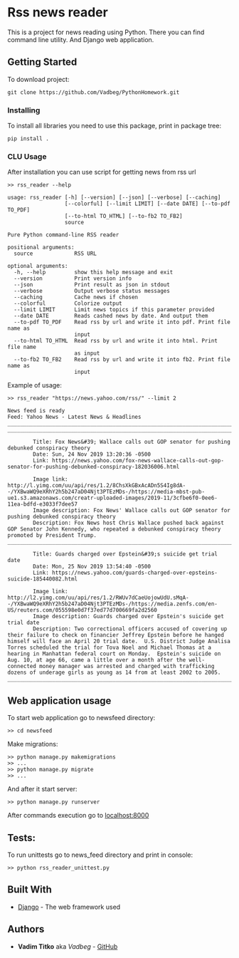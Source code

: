 # Rss news reader

This is a project for news reading using Python. There you can 
find command line utility. And Django web application.

## Getting Started

To download project:
```
git clone https://github.com/Vadbeg/PythonHomework.git 
```


### Installing
To install all libraries you need to use this package, print in package tree: 

```
pip install .
```

### CLU Usage

After installation you can use script for getting news from rss url 

```
>> rss_reader --help

usage: rss_reader [-h] [--version] [--json] [--verbose] [--caching]
                  [--colorful] [--limit LIMIT] [--date DATE] [--to-pdf TO_PDF]
                  [--to-html TO_HTML] [--to-fb2 TO_FB2]
                  source

Pure Python command-line RSS reader

positional arguments:
  source             RSS URL

optional arguments:
  -h, --help         show this help message and exit
  --version          Print version info
  --json             Print result as json in stdout
  --verbose          Output verbose status messages
  --caching          Cache news if chosen
  --colorful         Colorize output
  --limit LIMIT      Limit news topics if this parameter provided
  --date DATE        Reads cashed news by date. And output them
  --to-pdf TO_PDF    Read rss by url and write it into pdf. Print file name as
                     input
  --to-html TO_HTML  Read rss by url and write it into html. Print file name
                     as input
  --to-fb2 TO_FB2    Read rss by url and write it into fb2. Print file name as
                     input
```

Example of usage:

```
>> rss_reader "https://news.yahoo.com/rss/" --limit 2

News feed is ready
Feed: Yahoo News - Latest News & Headlines
____________________________________________________________________________________________________
____________________________________________________________________________________________________

        Title: Fox News&#39; Wallace calls out GOP senator for pushing debunked conspiracy theory
        Date: Sun, 24 Nov 2019 13:20:36 -0500
        Link: https://news.yahoo.com/fox-news-wallace-calls-out-gop-senator-for-pushing-debunked-conspiracy-182036006.html

        Image link: http://l.yimg.com/uu/api/res/1.2/8ChsXkGBxAcADn5S4Ig8dA--/YXBwaWQ9eXRhY2h5b247aD04Njt3PTEzMDs-/https://media-mbst-pub-ue1.s3.amazonaws.com/creatr-uploaded-images/2019-11/3cfbe6f0-0ee6-11ea-bdfd-e3033f7dee57
        Image description: Fox News' Wallace calls out GOP senator for pushing debunked conspiracy theory
        Description: Fox News host Chris Wallace pushed back against GOP Senator John Kennedy, who repeated a debunked conspiracy theory promoted by President Trump. 
____________________________________________________________________________________________________

        Title: Guards charged over Epstein&#39;s suicide get trial date
        Date: Mon, 25 Nov 2019 13:54:40 -0500
        Link: https://news.yahoo.com/guards-charged-over-epsteins-suicide-185440082.html

        Image link: http://l2.yimg.com/uu/api/res/1.2/RWUv7dCaeUojowUdU.sMqA--/YXBwaWQ9eXRhY2h5b247aD04Njt3PTEzMDs-/https://media.zenfs.com/en-US/reuters.com/055598e0d7f37ed77d700669fa2d2560
        Image description: Guards charged over Epstein's suicide get trial date
        Description: Two correctional officers accused of covering up their failure to check on financier Jeffrey Epstein before he hanged himself will face an April 20 trial date.  U.S. District Judge Analisa Torres scheduled the trial for Tova Noel and Michael Thomas at a hearing in Manhattan federal court on Monday.  Epstein's suicide on Aug. 10, at age 66, came a little over a month after the well-connected money manager was arrested and charged with trafficking dozens of underage girls as young as 14 from at least 2002 to 2005.
____________________________________________________________________________________________________
```
## Web application usage
To start web application go to newsfeed directory:

```
>> cd newsfeed
```

Make migrations:
```
>> python manage.py makemigrations
>> ...
>> python manage.py migrate
>> ...
```

And after it start server:
```
>> python manage.py runserver
```

After commands execution go to [localhost:8000](localhost:8000)

## Tests:
To run unittests go to news_feed directory and print in console:

```
>> python rss_reader_unittest.py
```


## Built With

* [Django](https://docs.djangoproject.com/en/2.2/) - The web framework used


## Authors

* **Vadim Titko** aka *Vadbeg* - [GitHub](https://github.com/Vadbeg/PythonHomework/commits?author=Vadbeg)
 
